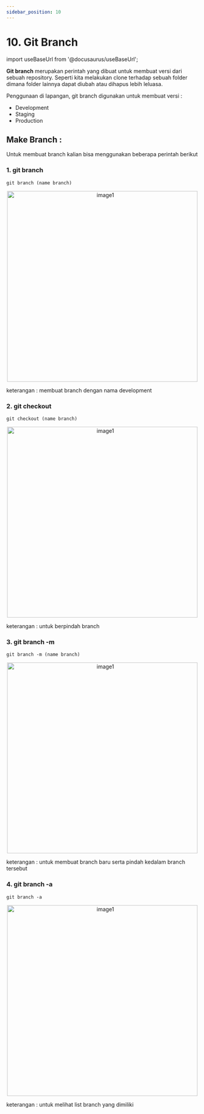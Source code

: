 ```yaml
---
sidebar_position: 10
---
```


# 10. Git Branch

import useBaseUrl from '@docusaurus/useBaseUrl';

**Git branch** merupakan perintah yang dibuat untuk membuat versi dari sebuah repository. Seperti kita melakukan clone terhadap sebuah folder dimana folder lainnya dapat diubah atau dihapus lebih leluasa.

Penggunaan di lapangan, git branch digunakan untuk membuat versi :
- Development
- Staging
- Production

## Make Branch :
Untuk membuat branch kalian bisa menggunakan beberapa perintah berikut

### 1. git branch 

```shell
git branch (name branch)
```

<center>
<img alt="image1" src={useBaseUrl('img/docs/git26.png')} height="500px"/>
</center>

keterangan : membuat branch dengan nama development
### 2. git checkout

```shell
git checkout (name branch)
```

<center>
<img alt="image1" src={useBaseUrl('img/docs/git27.png')} height="500px"/>
</center>

keterangan : untuk berpindah branch
### 3. git branch -m

```shell
git branch -m (name branch)
```

<center>
<img alt="image1" src={useBaseUrl('img/docs/git28.png')} height="500px"/>
</center>

keterangan : untuk membuat branch baru serta pindah kedalam branch tersebut
### 4. git branch -a

```shell
git branch -a
```

<center>
<img alt="image1" src={useBaseUrl('img/docs/git29.png')} height="500px"/>
</center>

keterangan : untuk melihat list branch yang dimiliki